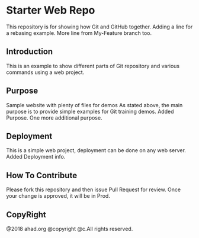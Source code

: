 # Starter Web Repo
This repository is for showing how Git and GitHub together.
Adding a line for a rebasing example.
More line from My-Feature branch too.

## Introduction
This is an example to show different parts of Git repository and various commands
using a web project.

## Purpose
Sample website with plenty of files for demos
As stated above, the main purpose is to provide simple examples for Git
training demos.
Added Purpose.
One more additional purpose.

## Deployment
This is a simple web project, deployment can be done on any web server.
Added Deployment info.

## How To Contribute
Please fork this repository and then issue Pull Request for review.
Once your change is approved, it will be in Prod.

## CopyRight
@2018 ahad.org
@copyright
@c.All rights reserved.

